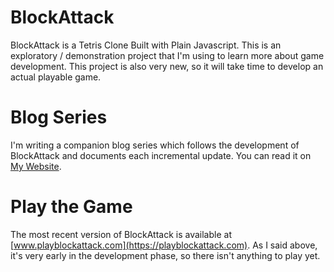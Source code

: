 # BlockAttack
BlockAttack is a Tetris Clone Built with Plain Javascript.  This is an exploratory / demonstration project that I'm using to learn more about game development.  This project is also very new, so it will take time to develop an actual playable game.

# Blog Series
I'm writing a companion blog series which follows the development of BlockAttack and documents each incremental update.  You can read it on [My Website](https://mikebledsoe.com/posts).

# Play the Game
The most recent version of BlockAttack is available at [www.playblockattack.com](https://playblockattack.com).  As I said above, it's very early in the development phase, so there isn't anything to play yet. 
